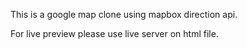 This is a google map clone using mapbox direction api. 

For live preview please use live server on html file.